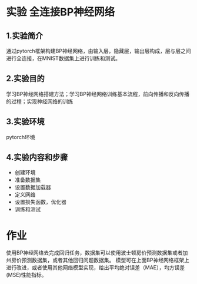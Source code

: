 # 实验 全连接BP神经网络

## 1.实验简介
通过pytorch框架构建BP神经网络，由输入层，隐藏层，输出层构成，层与层之间进行全连接，在MNIST数据集上进行训练和测试。
## 2.实验目的
学习BP神经网络搭建方法；学习BP神经网络训练基本流程，前向传播和反向传播的过程；实现神经网络的训练
## 3.实验环境
pytorch环境
## 4.实验内容和步骤
- 创建环境
- 准备数据集
- 设置数据加载器
- 定义网络
- 设置损失函数，优化器
- 训练和测试

# 作业
使用BP神经网络去完成回归任务，数据集可以使用波士顿房价预测数据集或者加州房价预测数据集，或者其他回归问题数据集。
模型可在上面BP神经网络框架上进行改进，或者使用其他网络模型实现，给出平均绝对误差（MAE），均方误差(MSE)性能指标。